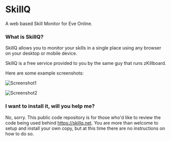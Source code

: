 # SkillQ
A web based Skill Monitor for Eve Online.

### What is SkillQ?
SkillQ allows you to monitor your skills in a single place using any browser on your desktop or mobile device. 

SkillQ is a free service provided to you by the same guy that runs zKillboard.

Here are some example screenshots:

![Screenshot1](https://skillq.net/img/skillq_01.png)

![Screenshot2](https://skillq.net/img/skillq_02.png)

### I want to install it, will you help me?

No, sorry. This public code repository is for those who'd like to review the code being used behind https://skillq.net. You are more than welcome to setup and install your own copy, but at this time there are no instructions on how to do so.

